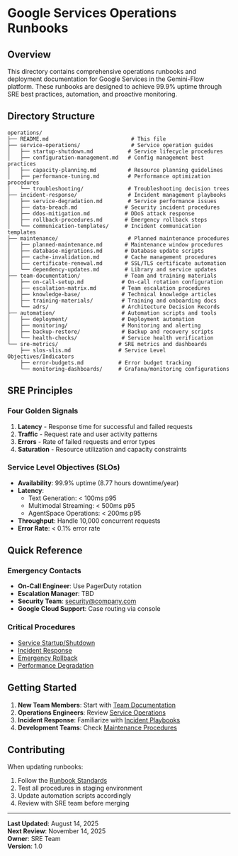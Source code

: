 # Google Services Operations Runbooks

## Overview

This directory contains comprehensive operations runbooks and deployment documentation for Google Services in the Gemini-Flow platform. These runbooks are designed to achieve 99.9% uptime through SRE best practices, automation, and proactive monitoring.

## Directory Structure

```
operations/
├── README.md                          # This file
├── service-operations/                # Service operation guides
│   ├── startup-shutdown.md           # Service lifecycle procedures
│   ├── configuration-management.md   # Config management best practices
│   ├── capacity-planning.md          # Resource planning guidelines
│   ├── performance-tuning.md         # Performance optimization procedures
│   └── troubleshooting/              # Troubleshooting decision trees
├── incident-response/                # Incident management playbooks
│   ├── service-degradation.md        # Service performance issues
│   ├── data-breach.md               # Security incident procedures
│   ├── ddos-mitigation.md           # DDoS attack response
│   ├── rollback-procedures.md       # Emergency rollback steps
│   └── communication-templates/     # Incident communication templates
├── maintenance/                      # Planned maintenance procedures
│   ├── planned-maintenance.md       # Maintenance window procedures
│   ├── database-migrations.md       # Database update scripts
│   ├── cache-invalidation.md        # Cache management procedures
│   ├── certificate-renewal.md       # SSL/TLS certificate automation
│   └── dependency-updates.md        # Library and service updates
├── team-documentation/              # Team and training materials
│   ├── on-call-setup.md            # On-call rotation configuration
│   ├── escalation-matrix.md        # Team escalation procedures
│   ├── knowledge-base/             # Technical knowledge articles
│   ├── training-materials/         # Training and onboarding docs
│   └── adrs/                       # Architecture Decision Records
├── automation/                     # Automation scripts and tools
│   ├── deployment/                 # Deployment automation
│   ├── monitoring/                 # Monitoring and alerting
│   ├── backup-restore/             # Backup and recovery scripts
│   └── health-checks/              # Service health verification
└── sre-metrics/                   # SRE metrics and dashboards
    ├── slos-slis.md               # Service Level Objectives/Indicators
    ├── error-budgets.md           # Error budget tracking
    └── monitoring-dashboards/     # Grafana/monitoring configurations
```

## SRE Principles

### Four Golden Signals
1. **Latency** - Response time for successful and failed requests
2. **Traffic** - Request rate and user activity patterns  
3. **Errors** - Rate of failed requests and error types
4. **Saturation** - Resource utilization and capacity constraints

### Service Level Objectives (SLOs)
- **Availability**: 99.9% uptime (8.77 hours downtime/year)
- **Latency**: 
  - Text Generation: < 100ms p95
  - Multimodal Streaming: < 500ms p95
  - AgentSpace Operations: < 200ms p95
- **Throughput**: Handle 10,000 concurrent requests
- **Error Rate**: < 0.1% error rate

## Quick Reference

### Emergency Contacts
- **On-Call Engineer**: Use PagerDuty rotation
- **Escalation Manager**: TBD
- **Security Team**: security@company.com
- **Google Cloud Support**: Case routing via console

### Critical Procedures
- [Service Startup/Shutdown](#service-operations)
- [Incident Response](#incident-response)
- [Emergency Rollback](#rollback-procedures)
- [Performance Degradation](#troubleshooting)

## Getting Started

1. **New Team Members**: Start with [Team Documentation](team-documentation/)
2. **Operations Engineers**: Review [Service Operations](service-operations/)
3. **Incident Response**: Familiarize with [Incident Playbooks](incident-response/)
4. **Development Teams**: Check [Maintenance Procedures](maintenance/)

## Contributing

When updating runbooks:
1. Follow the [Runbook Standards](team-documentation/runbook-standards.md)
2. Test all procedures in staging environment
3. Update automation scripts accordingly
4. Review with SRE team before merging

---

**Last Updated**: August 14, 2025  
**Next Review**: November 14, 2025  
**Owner**: SRE Team  
**Version**: 1.0